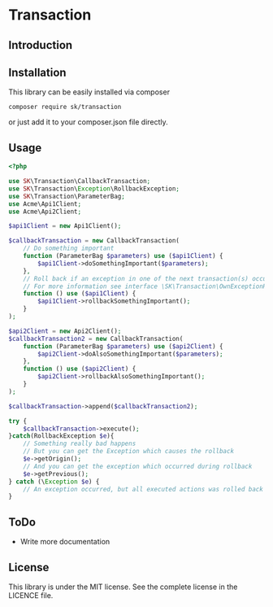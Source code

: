 # Transaction

## Introduction

## Installation

This library can be easily installed via composer

    composer require sk/transaction

or just add it to your composer.json file directly.

## Usage

```php
<?php

use SK\Transaction\CallbackTransaction;
use SK\Transaction\Exception\RollbackException;
use SK\Transaction\ParameterBag;
use Acme\Api1Client;
use Acme\Api2Client;

$api1Client = new Api1Client();

$callbackTransaction = new CallbackTransaction(
    // Do something important
    function (ParameterBag $parameters) use ($api1Client) {
        $api1Client->doSomethingImportant($parameters);
    },
    // Roll back if an exception in one of the next transaction(s) occurred.
    // For more information see interface \SK\Transaction\OwnExceptionRollback
    function () use ($api1Client) {
        $api1Client->rollbackSomethingImportant();
    }
);

$api2Client = new Api2Client();
$callbackTransaction2 = new CallbackTransaction(
    function (ParameterBag $parameters) use ($api2Client) {
        $api2Client->doAlsoSomethingImportant($parameters);
    },
    function () use ($api2Client) {
        $api2Client->rollbackAlsoSomethingImportant();
    }
);

$callbackTransaction->append($callbackTransaction2);

try {
    $callbackTransaction->execute();
}catch(RollbackException $e){
    // Something really bad happens
    // But you can get the Exception which causes the rollback
    $e->getOrigin();
    // And you can get the exception which occurred during rollback
    $e->getPrevious();
} catch (\Exception $e) {
    // An exception occurred, but all executed actions was rolled back successfully
}
```

## ToDo

* Write more documentation
        
## License

This library is under the MIT license. See the complete license in the LICENCE file.